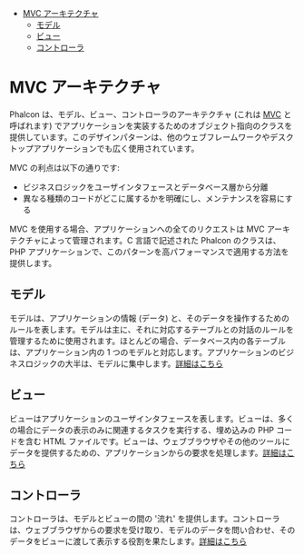 <div class='article-menu'>
  <ul>
    <li>
      <a href="#architecture">MVC アーキテクチャ</a>
      <ul>
        <li>
          <a href="#models">モデル</a>
        </li>
        <li>
          <a href="#views">ビュー</a>
        </li>
        <li>
          <a href="#controllers">コントローラ</a>
        </li>
      </ul>
    </li>
  </ul>
</div>

<a name='architecture'></a>

# MVC アーキテクチャ

Phalcon は、モデル、ビュー、コントローラのアーキテクチャ (これは [MVC](https://en.wikipedia.org/wiki/Model–view–controller) と呼ばれます) でアプリケーションを実装するためのオブジェクト指向のクラスを提供しています。このデザインパターンは、他のウェブフレームワークやデスクトップアプリケーションでも広く使用されています。

MVC の利点は以下の通りです:

* ビジネスロジックをユーザインタフェースとデータベース層から分離
* 異なる種類のコードがどこに属するかを明確にし、メンテナンスを容易にする

MVC を使用する場合、アプリケーションへの全てのリクエストは MVC アーキテクチャによって管理されます。C 言語で記述された Phalcon のクラスは、PHP アプリケーションで、このパターンを高パフォーマンスで適用する方法を提供します。

<a name='models'></a>

## モデル

モデルは、アプリケーションの情報 (データ) と、そのデータを操作するためのルールを表します。モデルは主に、それに対応するテーブルとの対話のルールを管理するために使用されます。ほとんどの場合、データベース内の各テーブルは、アプリケーション内の 1 つのモデルと対応します。アプリケーションのビジネスロジックの大半は、モデルに集中します。[詳細はこちら](/[[language]]/[[version]]/db-models)

<a name='views'></a>

## ビュー

ビューはアプリケーションのユーザインタフェースを表します。ビューは、多くの場合にデータの表示のみに関連するタスクを実行する、埋め込みの PHP コードを含む HTML ファイルです。ビューは、ウェブブラウザやその他のツールにデータを提供するための、アプリケーションからの要求を処理します。[詳細はこちら](/[[language]]/[[version]]/views)

<a name='controllers'></a>

## コントローラ

コントローラは、モデルとビューの間の '流れ' を提供します。コントローラは、ウェブブラウザからの要求を受け取り、モデルのデータを問い合わせ、そのデータをビューに渡して表示する役割を果たします。[詳細はこちら](/[[language]]/[[version]]/controllers)

